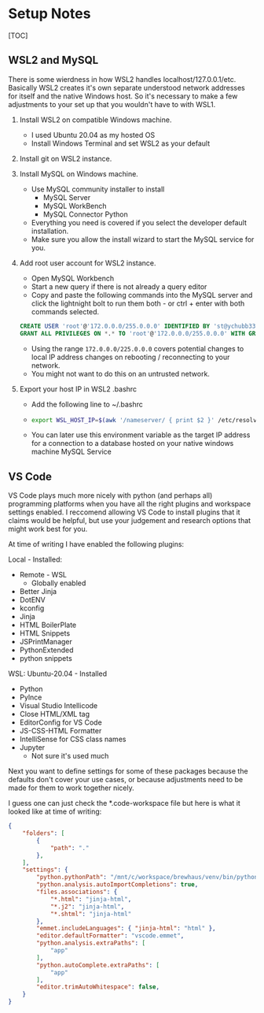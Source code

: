 # Setup Notes

[TOC]

## WSL2 and MySQL

There is some wierdness in how WSL2 handles localhost/127.0.0.1/etc. Basically WSL2 creates it's own separate understood network addresses for itself and the native Windows host. So it's necessary to make a few adjustments to your set up that you wouldn't have to with WSL1.

1. Install WSL2 on compatible Windows machine.
    - I used Ubuntu 20.04 as my hosted OS
    - Install Windows Terminal and set WSL2 as your default
2. Install git on WSL2 instance.
3. Install MySQL on Windows machine.

    - Use MySQL community installer to install
        - MySQL Server
        - MySQL WorkBench
        - MySQL Connector Python
    - Everything you need is covered if you select the developer default installation.
    - Make sure you allow the install wizard to start the MySQL service for you.

4. Add root user account for WSL2 instance.

    - Open MySQL Workbench
    - Start a new query if there is not already a query editor
    - Copy and paste the following commands into the MySQL server and click the lightnight bolt to run them both - or ctrl + enter with both commands selected.
    ```sql
    CREATE USER 'root'@'172.0.0.0/255.0.0.0' IDENTIFIED BY 'st@ychubb33';
    GRANT ALL PRIVILEGES ON *.* TO 'root'@'172.0.0.0/255.0.0.0' WITH GRANT OPTION;
    ```
    - Using the range `172.0.0.0/225.0.0.0` covers potential changes to local IP address changes on rebooting / reconnecting to your network.
    - You might not want to do this on an untrusted network.

5. Export your host IP in WSL2 .bashrc
    - Add the following line to ~/.bashrc
    -   ```bash
        export WSL_HOST_IP=$(awk '/nameserver/ { print $2 }' /etc/resolv.conf)
        ```
    - You can later use this environment variable as the target IP address for a connection to a database hosted on your native windows machine MySQL Service

## VS Code

VS Code plays much more nicely with python (and perhaps all) programming platforms when you have all the right plugins and workspace settings enabled. I reccomend allowing VS Code to install plugins that it claims would be helpful, but use your judgement and research options that might work best for you.

At time of writing I have enabled the following plugins:

Local - Installed:

 - Remote - WSL
    - Globally enabled
 - Better Jinja
 - DotENV
 - kconfig
 - Jinja
 - HTML BoilerPlate
 - HTML Snippets
 - JSPrintManager
 - PythonExtended
 - python snippets

WSL: Ubuntu-20.04 - Installed

 - Python
 - Pylnce
 - Visual Studio Intellicode
 - Close HTML/XML tag
 - EditorConfig for VS Code
 - JS-CSS-HTML Formatter
 - IntelliSense for CSS class names
 - Jupyter
    - Not sure it's used much

Next you want to define settings for some of these packages because the defaults don't cover your use cases, or because adjustments need to be made for them to work together nicely.

I guess one can just check the *.code-workspace file but here is what it looked like at time of writing:

```json
{
	"folders": [
		{
			"path": "."
		},
	],
	"settings": {
		"python.pythonPath": "/mnt/c/workspace/brewhaus/venv/bin/python3.8",
		"python.analysis.autoImportCompletions": true,
		"files.associations": {
			"*.html": "jinja-html",
			"*.j2": "jinja-html",
			"*.shtml": "jinja-html"
		},
        "emmet.includeLanguages": { "jinja-html": "html" },
        "editor.defaultFormatter": "vscode.emmet",
		"python.analysis.extraPaths": [
			"app"
		],
		"python.autoComplete.extraPaths": [
			"app"
		],
		"editor.trimAutoWhitespace": false,
	}
}
```
